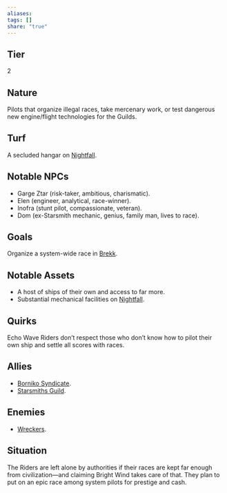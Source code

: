 ```yaml
---
aliases: 
tags: []
share: "true"
---
```

## Tier

2

## Nature

Pilots that organize illegal races, take mercenary work, or test dangerous new engine/flight technologies for the Guilds.

## Turf

A secluded hangar on [Nightfall](./Nightfall.md).

## Notable NPCs

- Garge Ztar (risk-taker, ambitious, charismatic).
- Elen (engineer, analytical, race-winner).
- Inofra (stunt pilot, compassionate, veteran).
- Dom (ex-Starsmith mechanic, genius, family man, lives to race).


## Goals

Organize a system-wide race in [Brekk](./Brekk.md).

## Notable Assets

- A host of ships of their own and access to far more.
- Substantial mechanical facilities on [Nightfall](./Nightfall.md).


## Quirks

Echo Wave Riders don’t respect those who don’t know how to pilot their own ship and settle all scores with races.

## Allies

- [Borniko Syndicate](./Borniko%20Syndicate.md).
- [Starsmiths Guild](./Starsmiths%20Guild.md).


## Enemies

- [Wreckers](./Wreckers.md).


## Situation

The Riders are left alone by authorities if their races are kept far enough from civilization—and claiming Bright Wind takes care of that. They plan to put on an epic race among system pilots for prestige and cash.
